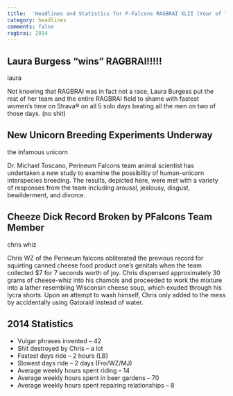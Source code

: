 ```yaml
---
title:  'Headlines and Statistics for P-Falcons RAGBRAI XLII (Year of the unicorn)'
category: headlines
comments: false
ragbrai: 2014
---
```

## Laura Burgess “wins” RAGBRAI!!!!!

laura

Not knowing that RAGBRAI was in fact not a race, Laura Burgess put the rest of her team and the entire RAGBRAI field to shame with fastest women’s time on Strava® on all 5 solo days beating all the men on two of those days. (no shit)

## New Unicorn Breeding Experiments Underway

the infamous unicorn

Dr. Michael Toscano, Perineum Falcons team animal scientist has undertaken a new study to examine the possibility of human-unicorn interspecies breeding. The results, depicted here, were met with a variety of responses from the team including arousal, jealousy, disgust, bewilderment, and divorce.

## Cheeze Dick Record Broken by PFalcons Team Member

chris whiz

Chris WZ of the Perineum falcons obliterated the previous record for squirting canned cheese food product one’s genitals when the team collected $7 for 7 seconds worth of joy. Chris dispensed approximately 30 grams of cheese-whiz into his chamois and proceeded to work the mixture into a lather resembling Wisconsin cheese soup, which exuded through his lycra shorts. Upon an attempt to wash himself, Chris only added to the mess by accidentally using Gatoraid instead of water.

## 2014 Statistics
- Vulgar phrases invented – 42
- Shit destroyed by Chris – a lot
- Fastest days ride – 2 hours (LB)
- Slowest days ride – 2 days (Fro/WZ/MJ)
- Average weekly hours spent riding – 14
- Average weekly hours spent in beer gardens – 70
- Average weekly hours spent repairing relationships – 8
